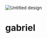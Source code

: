 ![Untitled design](https://user-images.githubusercontent.com/65691094/126377146-6983b582-cedc-49bd-92f6-3863cc3b1e61.png)
# gabriel
